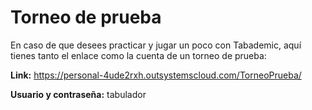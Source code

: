 # Torneo de prueba

En caso de que desees practicar y jugar un poco con Tabademic, aquí tienes tanto el enlace como la cuenta de un torneo de prueba:

**Link:** https://personal-4ude2rxh.outsystemscloud.com/TorneoPrueba/

**Usuario y contraseña:** tabulador